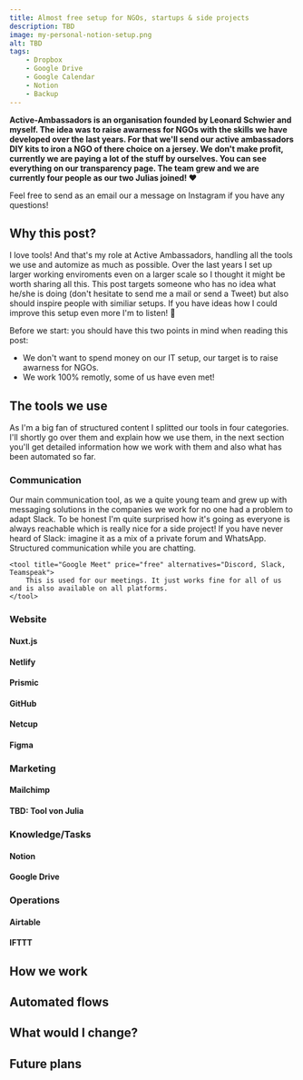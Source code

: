 ```yaml
---
title: Almost free setup for NGOs, startups & side projects
description: TBD
image: my-personal-notion-setup.png
alt: TBD
tags: 
    - Dropbox
    - Google Drive
    - Google Calendar
    - Notion
    - Backup
---
```


**Active-Ambassadors is an organisation founded by Leonard Schwier and myself. The idea was to raise awarness for NGOs with the skills we have developed over the last years. For that we'll send our active ambassadors DIY kits to iron a NGO of there choice on a jersey. We don't make profit, currently we are paying a lot of the stuff by ourselves. You can see everything on our transparency page. The team grew and we are currently four people as our two Julias joined! ❤️**

Feel free to send as an email our a message on Instagram if you have any questions!

## Why this post?

I love tools! And that's my role at Active Ambassadors, handling all the tools we use and automize as much as possible. Over the last years I set up larger working enviroments even on a larger scale so I thought it might be worth sharing all this. This post targets someone who has no idea what he/she is doing (don't hesitate to send me a mail or send a Tweet) but also should inspire people with similiar setups. If you have ideas how I could improve this setup even more I'm to listen! 🙂

Before we start: you should have this two points in mind when reading this post:

- We don't want to spend money on our IT setup, our target is to raise awarness for NGOs.
- We work 100% remotly, some of us have even met!

## The tools we use

As I'm a big fan of structured content I splitted our tools in four categories. I'll shortly go over them and explain how we use them, in the next section you'll get detailed information how we work with them and also what has been automated so far.

### Communication

<tools-list>
    <tool title="Slack" price="free" alternatives="Microsoft Teams, rocket.teams">
        Our main communication tool, as we a quite young team and grew up with
        messaging solutions in the companies we work for no one had a problem to
        adapt Slack. To be honest I'm quite surprised how it's going as everyone
        is always reachable which is really nice for a side project! If you have
        never heard of Slack: imagine it as a mix of a private forum and WhatsApp.
        Structured communication while you are chatting.
    </tool>
    
    <tool title="Google Meet" price="free" alternatives="Discord, Slack, Teamspeak">
        This is used for our meetings. It just works fine for all of us and is also available on all platforms.
    </tool>
</tools-list>

### Website

#### Nuxt.js

#### Netlify

#### Prismic

#### GitHub

#### Netcup

#### Figma

### Marketing

#### Mailchimp

#### TBD: Tool von Julia

### Knowledge/Tasks

#### Notion

#### Google Drive

### Operations

#### Airtable

#### IFTTT

## How we work

## Automated flows

## What would I change?

## Future plans
